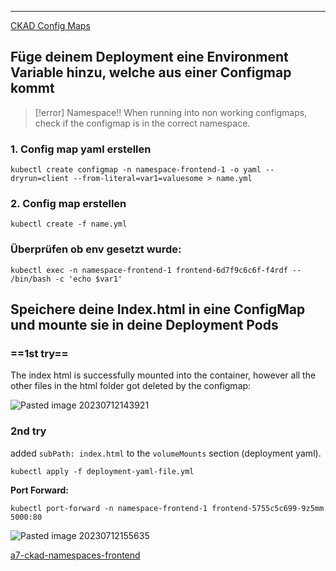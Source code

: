 ****

[CKAD Config Maps](CKAD%20Config%20Maps.md)

## Füge deinem Deployment eine Environment Variable hinzu, welche aus einer Configmap kommt

>[!error] Namespace!!
>When running into non working configmaps, check if the configmap is in the correct namespace.

### 1. Config map yaml erstellen

`kubectl create configmap -n namespace-frontend-1 -o yaml --dryrun=client --from-literal=var1=valuesome > name.yml`

### 2. Config map erstellen

`kubectl create -f name.yml`

### Überprüfen ob env gesetzt wurde:

`kubectl exec -n namespace-frontend-1 frontend-6d7f9c6c6f-f4rdf -- /bin/bash -c 'echo $var1'`


## Speichere deine Index.html in eine ConfigMap und mounte sie in deine Deployment Pods

### ==1st try==

The index html is successfully mounted into the container, however all the other files in the html folder got deleted by the configmap:

![Pasted image 20230712143921](Pasted%20image%2020230712143921.png)

### 2nd try

added `subPath: index.html` to the `volumeMounts` section (deployment yaml).

`kubectl apply -f deployment-yaml-file.yml`

**Port Forward:**

`kubectl port-forward -n namespace-frontend-1 frontend-5755c5c699-9z5mm 5000:80`


![Pasted image 20230712155635](Pasted%20image%2020230712155635.png)

[a7-ckad-namespaces-frontend](a7-ckad-namespaces-frontend.yml)